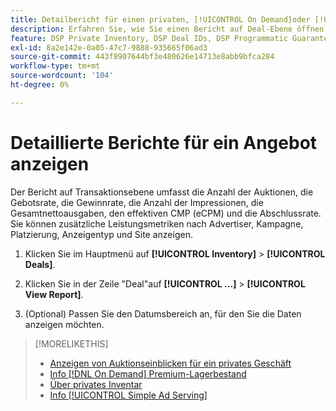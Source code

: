 ```yaml
---
title: Detailbericht für einen privaten, [!UICONTROL On Demand]oder [!UICONTROL Simple Ad Serving] Deal
description: Erfahren Sie, wie Sie einen Bericht auf Deal-Ebene öffnen.
feature: DSP Private Inventory, DSP Deal IDs, DSP Programmatic Guaranteed Deals, DSP On Demand Inventory, DSP Simple Ad Serving
exl-id: 8a2e142e-0a05-47c7-9888-935665f06ad3
source-git-commit: 443f8907644bf3e480626e14713e8abb9bfca284
workflow-type: tm+mt
source-wordcount: '104'
ht-degree: 0%

---
```


# Detaillierte Berichte für ein Angebot anzeigen

Der Bericht auf Transaktionsebene umfasst die Anzahl der Auktionen, die Gebotsrate, die Gewinnrate, die Anzahl der Impressionen, die Gesamtnettoausgaben, den effektiven CMP (eCPM) und die Abschlussrate. Sie können zusätzliche Leistungsmetriken nach Advertiser, Kampagne, Platzierung, Anzeigentyp und Site anzeigen.

1. Klicken Sie im Hauptmenü auf **[!UICONTROL Inventory]** > **[!UICONTROL Deals]**.

1. Klicken Sie in der Zeile &quot;Deal&quot;auf **[!UICONTROL ...]** > **[!UICONTROL View Report]**.

1. (Optional) Passen Sie den Datumsbereich an, für den Sie die Daten anzeigen möchten.

>[!MORELIKETHIS]
>
>* [Anzeigen von Auktionseinblicken für ein privates Geschäft](/help/dsp/inventory/private-deal-auction-insights.md)
>* [Info [!DNL On Demand] Premium-Lagerbestand](on-demand-inventory-about.md)
>* [Über privates Inventar](private-inventory-about.md)
>* [Info [!UICONTROL Simple Ad Serving]](simple-deal-about.md)

